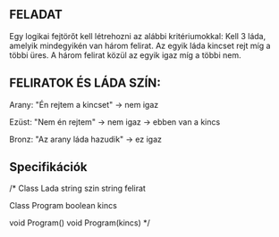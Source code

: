 ## FELADAT

Egy logikai fejtörőt kell létrehozni az alábbi kritériumokkal: 
Kell 3 láda, amelyik mindegyikén van három felirat.
Az egyik láda kincset rejt míg a többi üres. 
A három felirat közül az egyik igaz míg a többi nem.

## FELIRATOK ÉS LÁDA SZÍN:

Arany: "Én rejtem a kincset" -> nem igaz

Ezüst: "Nem én rejtem" -> nem igaz -> ebben van a kincs

Bronz: "Az arany láda hazudik" -> ez igaz

## Specifikációk 
/*
Class Lada
 string szin
 string felirat


Class Program
 boolean kincs

  void Program()
  void Program(kincs)
  */
  
  
 
